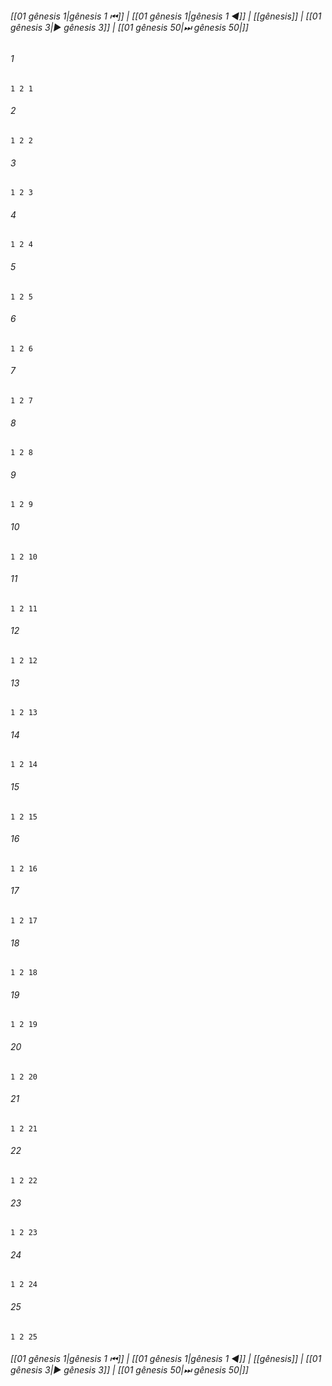 
###### [[01 gênesis 1|gênesis 1 ⏮]] | [[01 gênesis 1|gênesis 1 ◀]] | [[gênesis]] | [[01 gênesis 3|▶ gênesis 3]] | [[01 gênesis 50|⏭ gênesis 50|]]

###### 1
``` verse
1 2 1 
```
###### 2
``` verse
1 2 2 
```
###### 3
``` verse
1 2 3 
```
###### 4
``` verse
1 2 4 
```
###### 5
``` verse
1 2 5 
```
###### 6
``` verse
1 2 6 
```
###### 7
``` verse
1 2 7 
```
###### 8
``` verse
1 2 8 
```
###### 9
``` verse
1 2 9 
```
###### 10
``` verse
1 2 10 
```
###### 11
``` verse
1 2 11 
```
###### 12
``` verse
1 2 12 
```
###### 13
``` verse
1 2 13 
```
###### 14
``` verse
1 2 14 
```
###### 15
``` verse
1 2 15 
```
###### 16
``` verse
1 2 16 
```
###### 17
``` verse
1 2 17 
```
###### 18
``` verse
1 2 18 
```
###### 19
``` verse
1 2 19 
```
###### 20
``` verse
1 2 20 
```
###### 21
``` verse
1 2 21 
```
###### 22
``` verse
1 2 22 
```
###### 23
``` verse
1 2 23 
```
###### 24
``` verse
1 2 24 
```
###### 25
``` verse
1 2 25 
```

###### [[01 gênesis 1|gênesis 1 ⏮]] | [[01 gênesis 1|gênesis 1 ◀]] | [[gênesis]] | [[01 gênesis 3|▶ gênesis 3]] | [[01 gênesis 50|⏭ gênesis 50|]]

